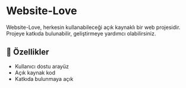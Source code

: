 # Website-Love

Website-Love, herkesin kullanabileceği açık kaynaklı bir web projesidir.  
Projeye katkıda bulunabilir, geliştirmeye yardımcı olabilirsiniz.

## 🚀 Özellikler

- Kullanıcı dostu arayüz
- Açık kaynak kod
- Katkıda bulunmaya açık


